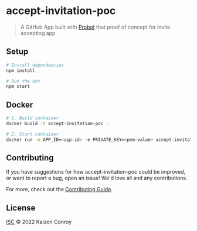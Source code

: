 # accept-invitation-poc

> A GitHub App built with [Probot](https://github.com/probot/probot) that proof of concept for invite accepting app

## Setup

```sh
# Install dependencies
npm install

# Run the bot
npm start
```

## Docker

```sh
# 1. Build container
docker build -t accept-invitation-poc .

# 2. Start container
docker run -e APP_ID=<app-id> -e PRIVATE_KEY=<pem-value> accept-invitation-poc
```

## Contributing

If you have suggestions for how accept-invitation-poc could be improved, or want to report a bug, open an issue! We'd love all and any contributions.

For more, check out the [Contributing Guide](CONTRIBUTING.md).

## License

[ISC](LICENSE) © 2022 Kaizen Conroy
